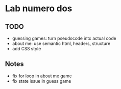 # Lab numero dos

## TODO

- guessing games: turn pseudocode into actual code
- about me: use semantic html, headers, structure
- add CSS style





## Notes
- fix for loop in about me game
- fix state issue in guess game
